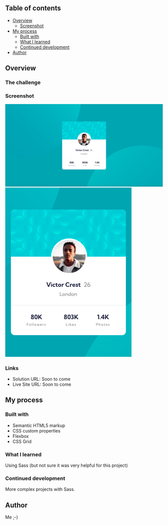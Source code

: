 
## Table of contents

- [Overview](#overview)
  - [Screenshot](#screenshot)
- [My process](#my-process)
  - [Built with](#built-with)
  - [What I learned](#what-i-learned)
  - [Continued development](#continued-development)
- [Author](#author)

## Overview

### The challenge


### Screenshot

![](./images/screenshot-desktop.png)
![](./images/screenshot-mobile.png)

### Links

- Solution URL: Soon to come
- Live Site URL: Soon to come

## My process

### Built with

- Semantic HTML5 markup
- CSS custom properties
- Flexbox
- CSS Grid

### What I learned

Using Sass (but not sure it was very helpful for this project)

### Continued development

More complex projects with Sass.


## Author

Me ;-)

